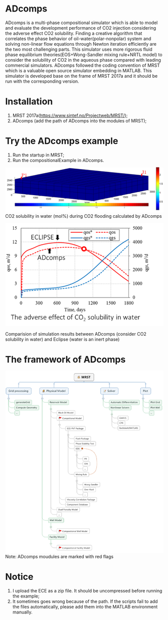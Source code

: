 # ADcomps
ADcomps is a multi-phase compositional simulator which is able to model and evaluate the development performance of CO2 injection considering the adverse effect CO2 solubility. Finding a creative algorithm that correlates the phase behavior of oil-water(polar-nonpolar) system and solving non-linear flow equations through Newton iteration efficiently are the two most challenging parts. This simulator uses more rigorous fluid phase equilibrium theories(EOS+Wong-Sandler mixing rule+NRTL model) to consider the solubility of CO2 in the aqueous phase compared with leading commercial simulators. ADcomps followed the coding convention of MRST which is a valuable open source simulator embedding in MATLAB. This simulator is developed base on the frame of MRST 2017a and it should be run with the corresponding version.
# Installation
1. MRST 2017a(https://www.sintef.no/Projectweb/MRST/);
2. ADcomps (add the path of ADcomps into the modules of MRST);
# Try the ADcomps example
1. Run the startup in MRST;
2. Run the compositionalExample in ADcomps.


![Image text](https://github.com/zhonglin94/ADcomps/blob/master/image%20folder/SPE_1%20example.gif)
CO2 solubility in water (mol%) during CO2 flooding calculated by ADcomps

![Image text](https://github.com/zhonglin94/ADcomps/blob/master/image%20folder/Comparison%20between%20ADcomps%20and%20Eclipse.png)

Comparision of simulation results between ADcomps (consider CO2 solubility in water) and Eclipse (water is an inert phase)
# The framework of ADcomps
![Image text](https://github.com/zhonglin94/ADcomps/blob/master/image%20folder/ADcomps%20framework.png)
Note: ADcomps moudules are marked with red flags
# Notice
1. I upload the ECE as a zip file. It should be uncompressed before running the example;
2. It sometimes goes wrong because of the path. If the scripts fail to add the files automatically, please add them into the MATLAB environment manually. 
